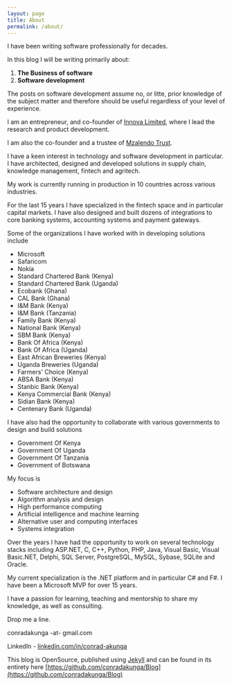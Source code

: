 ```yaml
---
layout: page
title: About
permalink: /about/
---
```


I have been writing software professionally for decades. 

In this blog I will be writing primarily about:

1. **The Business of software**
2. **Software development**

The posts on software development assume no, or litte, prior knowledge of the subject matter and therefore should be useful regardless of your level of experience.

I am an entrepreneur, and co-founder of [Innova Limited](http://www.innova.co.ke/), where I lead the research and product development.

I am also the co-founder and a trustee of [Mzalendo Trust](https://mzalendo.com).

I have a keen interest in technology and software development in particular. I have architected, designed and developed solutions in supply chain, knowledge management, fintech and agritech.

My work is currently running in production in 10 countries across various industries.

For the last 15 years I have specialized in the fintech space and in particular capital markets. I have also designed and built dozens of integrations to core banking systems, accounting systems and payment gateways.

Some of the organizations I have worked with in developing solutions include

* Microsoft
* Safaricom
* Nokia
* Standard Chartered Bank (Kenya)
* Standard Chartered Bank (Uganda)
* Ecobank (Ghana)
* CAL Bank (Ghana)
* I&M Bank (Kenya)
* I&M Bank (Tanzania)
* Family Bank (Kenya)
* National Bank (Kenya)
* SBM Bank (Kenya)
* Bank Of Africa (Kenya)
* Bank Of Africa (Uganda)
* East African Breweries (Kenya)
* Uganda Breweries (Uganda)
* Farmers' Choice (Kenya)
* ABSA Bank (Kenya)
* Stanbic Bank (Kenya)
* Kenya Commercial Bank (Kenya)
* Sidian Bank (Kenya)
* Centenary Bank (Uganda)

I have also had the opportunity to collaborate with various governments to design and build solutions

* Government Of Kenya
* Government Of Uganda
* Government Of Tanzania
* Government of Botswana

My focus is

* Software architecture and design
* Algorithm analysis and design
* High performance computing
* Artificial intelligence and machine learning
* Alternative user and computing interfaces
* Systems integration

Over the years I have had the opportunity to work on several technology stacks including ASP.NET, C, C++, Python, PHP, Java, Visual Basic, Visual Basic.NET, Delphi, SQL Server, PostgreSQL, MySQL, Sybase, SQLite and Oracle.

My current specialization is the .NET platform and in particular C# and F#. I have been a Microsoft MVP for over 15 years.

I have a passion for learning, teaching and mentorship to share my knowledge, as well as consulting.

Drop me a line.

conradakunga -at- gmail.com

LinkedIn - [linkedin.com/in/conrad-akunga](https://www.linkedin.com/in/conrad-akunga)

This blog is OpenSource, published using [Jekyll](https://jekyllrb.com/) and can be found in its entirety here [https://github.com/conradakunga/Blog](https://github.com/conradakunga/Blog)
